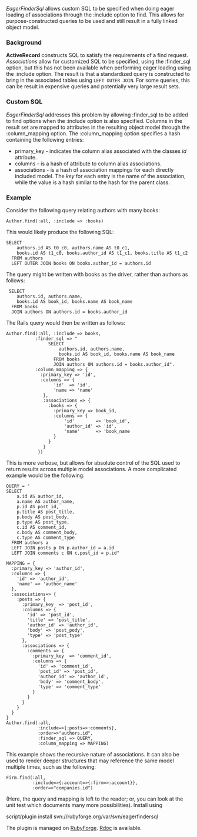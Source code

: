 _EagerFinderSql_ allows custom SQL to be specified when doing eager loading of associations through the :include option to find. This allows for purpose-constructed queries to be used and still result in a fully linked object model.

### Background

__ActiveRecord__ constructs SQL to satisfy the requirements of a find request. _Associations_ allow for customized SQL to be specified, using the :finder_sql option, but this has not been available when performing eager loading using the :include option. The result is that a standardized query is constructed to bring in the associated tables using `LEFT OUTER JOIN`. For some queries, this can be result in expensive queries and potentially very large result sets.

### Custom SQL

_EagerFinderSql_ addresses this problem by allowing :finder_sql to be added to find options when the :include option is also specified. Columns in the result set are mapped to attributes in the resulting object model through the :column_mapping option. The :column_mapping option specifies a hash containing the following entries:

* primary_key - indicates the column alias associated with the classes _id_ attribute.
* columns - is a hash of attribute to column alias associations.
* associations - is a hash of association mappings for each directly included model. The _key_ for each entry is the name of the association, while the value is a hash similar to the hash for the parent class.

### Example

Consider the following query relating authors with many books:

    Author.find(:all, :include => :books)

This would likely produce the following SQL:

    SELECT
        authors.id AS t0_c0, authors.name AS t0_c1,
        books.id AS t1_c0, books.author_id AS t1_c1, books.title AS t1_c2
      FROM authors
      LEFT OUTER JOIN books ON books.author_id = authors.id

The query might be written with books as the driver, rather than authors as follows:

     SELECT
        authors.id, authors.name,
        books.id AS book_id, books.name AS book_name
      FROM books
      JOIN authors ON authors.id = books.author_id

The Rails query would then be written as follows:

    Author.find(:all, :include => books,
               :finder_sql => "
                    SELECT
                        authors.id, authors.name,
                        books.id AS book_id, books.name AS book_name
                      FROM books
                      JOIN authors ON authors.id = books.author_id".
               :column_mapping => {
                 :primary_key => 'id',
                 :columns => {
                      'id'  => 'id',
                      'name => 'name'
                  },
                  :associations => {
                    :books => {
                      :primary_key => book_id,
                      :columns => {
                          'id'        => 'book_id',
                          'author_id' => 'id',
                          'name'      => 'book_name
                      }
                    }
                  }
                })

This is more verbose, but allows for absolute control of the SQL used to return results across multiple model associations. A more complicated example would be the following:

    QUERY = "
    SELECT
        a.id AS author_id,
        a.name AS author_name,
        p.id AS post_id,
        p.title AS post_title,
        p.body AS post_body,
        p.type AS post_type,
        c.id AS comment_id,
        c.body AS comment_body,
        c.type AS comment_type
      FROM authors a
      LEFT JOIN posts p ON p.author_id = a.id
      LEFT JOIN comments c ON c.post_id = p.id"

    MAPPING = {
      :primary_key => 'author_id',
      :columns => {
        'id' => 'author_id',
        'name' => 'author_name'
      },                         
      :associations=> {
        :posts => {
          :primary_key  => 'post_id',
          :columns => {
            'id' => 'post_id',
            'title' => 'post_title',
            'author_id' => 'author_id',
            'body' => 'post_pody',
            'type' => 'post_type'
          },
          :associations => {
            :comments => {
              :primary_key  => 'comment_id',
              :columns => {
                'id' => 'comment_id',
                'post_id' => 'post_id',
                'author_id' => 'author_id',
                'body' => 'comment_body',
                'type' => 'comment_type'
              }
            }
          }
        }
      }
    }
    Author.find(:all,
                :include=>{:posts=>:comments},
                :order=>"authors.id",
                :finder_sql => QUERY,
                :column_mapping => MAPPING)

This example shows the recursive nature of associations. It can also be used to render deeper structures that may reference the same model multiple times, such as the following:

    Firm.find(:all,
              :include=>{:account=>{:firm=>:account}},
              :order=>"companies.id")


(Here, the query and mapping is left to the reader; or, you can look at the unit test which documents many more possibilities). Install using

  script/plugin install svn://rubyforge.org/var/svn/eagerfindersql

The plugin is managed on [RubyForge](http://rubyforge.org/projects/eagerfindersql/). [Rdoc](/rdoc/eager_finder_sql/index.html) is available.